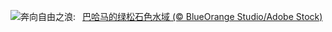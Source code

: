 ![](https://www.bing.com/th?id=OHR.BahamaBlues_ZH-CN8134624828_UHD.jpg&w=1000)奔向自由之浪:&nbsp;&ensp;[巴哈马的绿松石色水域 (© BlueOrange Studio/Adobe Stock)](https://www.bing.com/th?id=OHR.BahamaBlues_ZH-CN8134624828_UHD.jpg)
<br><br/>
